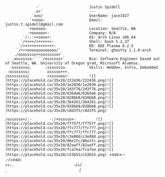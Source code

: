                   -`                      Justin Spidell
                 .o+`                     ---
                `ooo/                     UserName: jace1427
               `+oooo:                    Email: justin.t.spidell@gmail.com
              `+oooooo:                   Location: Seattle, WA
              -+oooooo+:                  Company: N/A
            `/:-:++oooo+:                 OS: Arch Linux x86_64
           `/++++/+++++++:                Shell: bash 5.2.37
          `/++++++++++++++:               DE: KDE Plasma 6.2.5
         `/+++ooooooooooooo/`             Terminal: ghostty 1.1.0-arch
        ./ooosssso++osssssso+`
       .oossssso-````/ossssss+`           Bio: Software Engineer based out of Seattle, WA. University of Oregon grad, Microsoft Alumnus.
      -osssssso.      :ssssssso.          Skills: WebDev, Infra, Embedded
     :osssssss/        osssso+++.
    /ossssssss/        +ssssooo/-         ![](https://placehold.co/35x20/222436/222436.png)![](https://placehold.co/35x20/1e2030/1e2030.png)![](https://placehold.co/35x20/2d3f76/2d3f76.png)![](https://placehold.co/35x20/636da6/636da6.png)![](https://placehold.co/35x20/828bb8/828bb8.png)![](https://placehold.co/35x20/3b4261/3b4261.png)![](https://placehold.co/35x20/828bb8/828bb8.png)![](https://placehold.co/35x20/c8d3f5/c8d3f5.png)

`/ossssso+/:-        -:/+osssso+-         ![](https://placehold.co/35x20/ff757f/ff757f.png)![](https://placehold.co/35x20/ffc777/ffc777.png)![](https://placehold.co/35x20/ffc777/ffc777.png)![](https://placehold.co/35x20/c3e88d/c3e88d.png)![](https://placehold.co/35x20/86e1fc/86e1fc.png)![](https://placehold.co/35x20/82aaff/82aaff.png)![](https://placehold.co/35x20/fca7ea/fca7ea.png)![](https://placehold.co/35x20/c53b53/c53b53.png)
 `+sso+:-`                 `.-/+oso:  
`++:.                           `-/+/  
.`                                 `/
